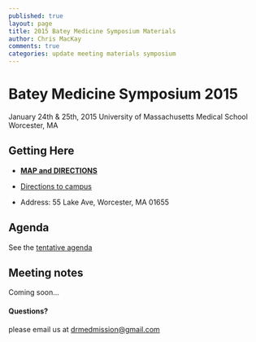 ```yaml
---
published: true
layout: page
title: 2015 Batey Medicine Symposium Materials
author: Chris MacKay
comments: true
categories: update meeting materials symposium
---
```


# Batey Medicine Symposium 2015

January 24th & 25th, 2015
University of Massachusetts Medical School
Worcester, MA


## Getting Here

- [**MAP and DIRECTIONS**](2015-symposium-map.png)

- [Directions to campus](http://www.umassmed.edu/about/directions/)

- Address: 55 Lake Ave, Worcester, MA 01655

## Agenda

See the [tentative agenda](http://med.hbsgrupos.org/2015/01/14/tentative-agenda-for-2015-batey-symposium.html)

## Meeting notes

Coming soon...

<h4>Questions?</h4>
<p>please email us at <a href="mailto:drmedmission@gmail.com">drmedmission@gmail.com</a></p>
